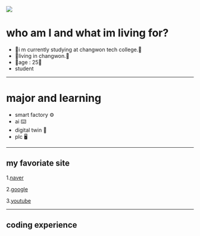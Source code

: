 <img src="https://capsule-render.vercel.app/api?type=wave&color=auto&height=300&section=header&text=song%20jin%20sub&fontSize=90" />


# who am I and what im living for? 
* 🐶i m currently studying at changwon tech college.🐶
* 🐼living in changwon.🐼
* 🐯age : 25🐯
* student 


***
# major and learning
* smart factory ⚙️
* ai ⌨️
* digital twin 🔧
* plc 🖥️
*** 
## my favoriate site 



1.[naver](https://www.naver.com/)


2.[google](https://www.google.com/)


3.[youtube](https://www.youtube.com/)
***
## coding experience
